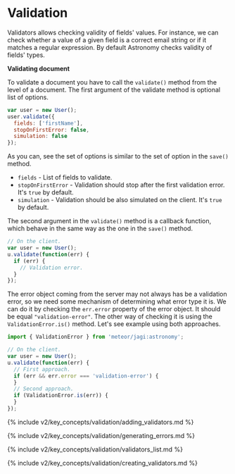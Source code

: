 # Validation

Validators allows checking validity of fields' values. For instance, we can check whether a value of a given field is a correct email string or if it matches a regular expression. By default Astronomy checks validity of fields' types.

**Validating document**

To validate a document you have to call the `validate()` method from the level of a document. The first argument of the validate method is optional list of options.

```js
var user = new User();
user.validate({
  fields: ['firstName'],
  stopOnFirstError: false,
  simulation: false
});
```

As you can, see the set of options is similar to the set of option in the `save()` method.

- `fields` - List of fields to validate.
- `stopOnFirstError` - Validation should stop after the first validation error. It's `true` by default.
- `simulation` - Validation should be also simulated on the client. It's `true` by default.

The second argument in the `validate()` method is a callback function, which behave in the same way as the one in the `save()` method.

```js
// On the client.
var user = new User();
u.validate(function(err) {
  if (err) {
    // Validation error.
  }
});
```

The error object coming from the server may not always has be a validation error, so we need some mechanism of determining what error type it is. We can do it by checking the `err.error` property of the error object. It should be equal `"validation-error"`. The other way of checking it is using the `ValidationError.is()` method. Let's see example using both approaches.

```js
import { ValidationError } from 'meteor/jagi:astronomy';

// On the client.
var user = new User();
u.validate(function(err) {
  // First approach.
  if (err && err.error === 'validation-error') {
  }
  // Second approach.
  if (ValidationError.is(err)) {
  }
});
```

{% include v2/key_concepts/validation/adding_validators.md %}

{% include v2/key_concepts/validation/generating_errors.md %}

{% include v2/key_concepts/validation/validators_list.md %}

{% include v2/key_concepts/validation/creating_validators.md %}